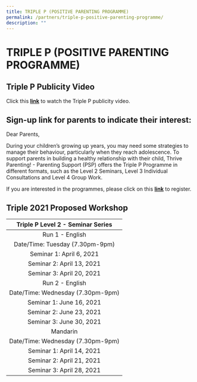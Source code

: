 ```yaml
---
title: TRIPLE P (POSITIVE PARENTING PROGRAMME)
permalink: /partners/triple-p-positive-parenting-programme/
description: ""
---
```

# TRIPLE P (POSITIVE PARENTING PROGRAMME)

Triple P Publicity Video
------------------------

Click this **<a href="https://drive.google.com/file/d/1V2QPyqWz_czTYY3YUK4DyXp3lKi0tPSJ/view" target="_blank">link</a>** to watch the Triple P publicity video.  

Sign-up link for parents to indicate their interest:
----------------------------------------------------

  

Dear Parents,

During your children’s growing up years, you may need some strategies to manage their behaviour, particularly when they reach adolescence. To support parents in building a healthy relationship with their child, Thrive Parenting! - Parenting Support (PSP) offers the Triple P Programme in different formats, such as the Level 2 Seminars, Level 3 Individual Consultations and Level 4 Group Work. 

  

If you are interested in the programmes, please click on this <a href="https://tinyurl.com/thrivepspregistration" target="_blank"><b>link</b></a> to register. 

Triple 2021 Proposed Workshop
-----------------------------

| Triple P Level 2 - Seminar Series |
|:---------------------------------:|
|          Run 1 - English          |
| Date/Time: Tuesday (7.30pm-9pm)   |
| Seminar 1: April 6, 2021          |
| Seminar 2: April 13, 2021         |
| Seminar 3: April 20, 2021         |
|          Run 2 - English          |
| Date/Time: Wednesday (7.30pm-9pm) |
| Seminar 1: June 16, 2021          |
| Seminar 2: June 23, 2021          |
| Seminar 3: June 30, 2021          |
|              Mandarin             |
| Date/Time: Wednesday (7.30pm-9pm) |
| Seminar 1: April 14, 2021         |
| Seminar 2: April 21, 2021         |
| Seminar 3: April 28, 2021         |